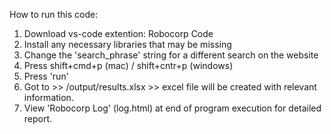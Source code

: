 How to run this code:

1. Download vs-code extention: Robocorp Code
2. Install any necessary libraries that may be missing
3. Change the 'search_phrase' string for a different search on the website
4. Press shift+cmd+p (mac) / shift+cntr+p (windows)
5. Press 'run'
6. Got to >> /output/results.xlsx >> excel file will be created with relevant information.
7. View 'Robocorp Log' (log.html) at end of program execution for detailed report.
